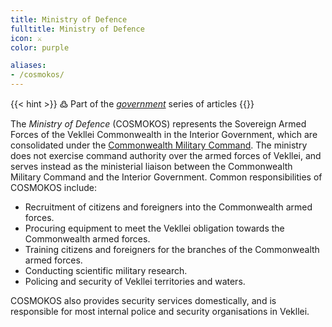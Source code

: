 ```yaml
---
title: Ministry of Defence
fulltitle: Ministry of Defence
icon: ⚔️
color: purple

aliases:
- /cosmokos/
---
```

{{< hint >}}
߷ Part of the *[government](/government/)* series of articles
{{</hint>}}

The *Ministry of Defence* (COSMOKOS) represents the Sovereign Armed Forces of the Vekllei Commonwealth in the Interior Government, which are consolidated under the [Commonwealth Military Command](/factbook/society/state/government/commonwealth/security/#commonwealth-military-command). The ministry does not exercise command authority over the armed forces of Vekllei, and serves instead as the ministerial liaison between the Commonwealth Military Command and the Interior Government. Common responsibilities of COSMOKOS include:

* Recruitment of citizens and foreigners into the Commonwealth armed forces.
* Procuring equipment to meet the Vekllei obligation towards the Commonwealth armed forces.
* Training citizens and foreigners for the branches of the Commonwealth armed forces.
* Conducting scientific military research.
* Policing and security of Vekllei territories and waters.

COSMOKOS also provides security services domestically, and is responsible for most internal police and security organisations in Vekllei.
